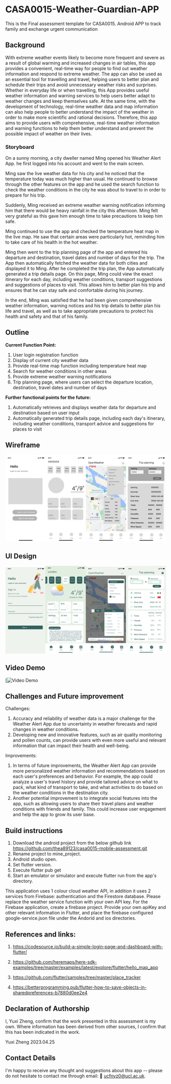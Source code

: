 # CASA0015-Weather-Guardian-APP
This is the Final assessment template for CASA0015. 
Android APP to track family and exchange urgent communication

## Background
With extreme weather events likely to become more frequent and severe as a result of global warming and increased changes in air tables, this app provides a convenient, real-time way for people to find out weather information and respond to extreme weather.
The app can also be used as an essential tool for travelling and travel, helping users to better plan and schedule their trips and avoid unnecessary weather risks and surprises. 
Whether in everyday life or when travelling, this App provides useful weather information and warning services to help users better adapt to weather changes and keep themselves safe. 
At the same time, with the development of technology, real-time weather data and map information can also help people to better understand the impact of the weather in order to make more scientific and rational decisions. 
Therefore, this app aims to provide users with comprehensive, real-time weather information and warning functions to help them better understand and prevent the possible impact of weather on their lives.


### Storyboard

On a sunny morning, a city dweller named Ming opened his Weather Alert App. he first logged into his account and went to the main screen.

Ming saw the live weather data for his city and he noticed that the temperature today was much higher than usual. He continued to browse through the other features on the app and he used the search function to check the weather conditions in the city he was about to travel to in order to prepare for his trip.

Suddenly, Ming received an extreme weather warning notification informing him that there would be heavy rainfall in the city this afternoon. Ming felt very grateful as this gave him enough time to take precautions to keep him safe.

Ming continued to use the app and checked the temperature heat map in the live map. He saw that certain areas were particularly hot, reminding him to take care of his health in the hot weather.

Ming then went to the trip planning page of the app and entered his departure and destination, travel dates and number of days for the trip. The App then automatically fetched the weather data for both cities and displayed it to Ming.
After he completed the trip plan, the App automatically generated a trip details page. On this page, Ming could view the exact itinerary for each day, including weather conditions, transport suggestions and suggestions of places to visit. This allows him to better plan his trip and ensures that he can stay safe and comfortable during his journey.

In the end, Ming was satisfied that he had been given comprehensive weather information, warning notices and his trip details to better plan his life and travel, as well as to take appropriate precautions to protect his health and safety and that of his family.

## Outline
**Current Function Point:**
1. User login registration function
2. Display of current city weather data
3. Provide real-time map function including temperature heat map
4. Search for weather conditions in other areas
5. Provide extreme weather warning notifications
6. Trip planning page, where users can select the departure location, destination, travel dates and number of days

**Further functional points for the future:**
1. Automatically retrieves and displays weather data for departure and destination based on user input
2. Automatically generated trip details page, including each day's itinerary, including weather conditions, transport advice and suggestions for places to visit


## Wireframe
![image](https://github.com/thea89123/casa0015-mobile-assessment/blob/433037e9224c3c424e2fd3b67d69958f281311e0/Weather%20Guardian/Frame%201.JPG)

## UI Design
![image](https://github.com/thea89123/casa0015-mobile-assessment/blob/c40619a9e02cff2eddcded5c7d5460d4b9be3ccc/Weather%20Guardian/Frame%202.JPG)

## Video Demo

[![Video Demo](https://youtube.com/shorts/rUMUngbM_Zg?feature=share)



## Challenges and Future improvement

Challenges:
1. Accuracy and reliability of weather data is a major challenge for the Weather Alert App due to uncertainty in weather forecasts and rapid changes in weather conditions.
2. Developing new and innovative features, such as air quality monitoring and pollen counts, can provide users with even more useful and relevant information that can impact their health and well-being.

Improvements:
1. In terms of future improvements, the Weather Alert App can provide more personalized weather information and recommendations based on each user's preferences and behavior. For example, the app could analyze a user's travel history and provide tailored advice on what to pack, what kind of transport to take, and what activities to do based on the weather conditions in the destination city.
2. Another potential improvement is to integrate social features into the app, such as allowing users to share their travel plans and weather conditions with friends and family. This could increase user engagement and help the app to grow its user base. 

## Build instructions
1. Download the android project from the below github link
   https://github.com/thea89123/casa0015-mobile-assessment.git
2. Rename project to mine_project.
3. Android studio open.
4. Set flutter version.
5. Execute flutter pub get
6. Start an emulator or simulator and execute flutter run from the app's directory.

This application uses 1 colour cloud weather API, in addition it uses 2 services from Firebase: authentication and the Firestore database. Please replace the weather service function with your own API key. For the Firebase application, create a firebase project. Provide your own apiKey and other relevant information in Flutter, and place the firebase configured google-service.json file under the Andorid and ios directories.

## References and links:

1. https://codesource.io/build-a-simple-login-page-and-dashboard-with-flutter/		
			
2. https://github.com/heremaps/here-sdk-examples/tree/master/examples/latest/explore/flutter/hello_map_app
		
3. https://github.com/flutter/samples/tree/master/place_tracker
		
4. https://betterprogramming.pub/flutter-how-to-save-objects-in-sharedpreferences-b7880d0ee2e4


## Declaration of Authorship

I, Yuxi Zheng, confirm that the work presented in this assessment is my own. Where information has been derived from other sources, I confirm that this has been indicated in the work.


Yuxi Zheng
2023.04.25

## Contact Details
I'm happy to receive any thought and suggestions about this app -- please do not hesitate to contact me through email: 📨 ucfnyz0@ucl.ac.uk. 





